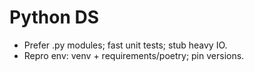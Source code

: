 # Python DS
- Prefer .py modules; fast unit tests; stub heavy IO.
- Repro env: venv + requirements/poetry; pin versions.
